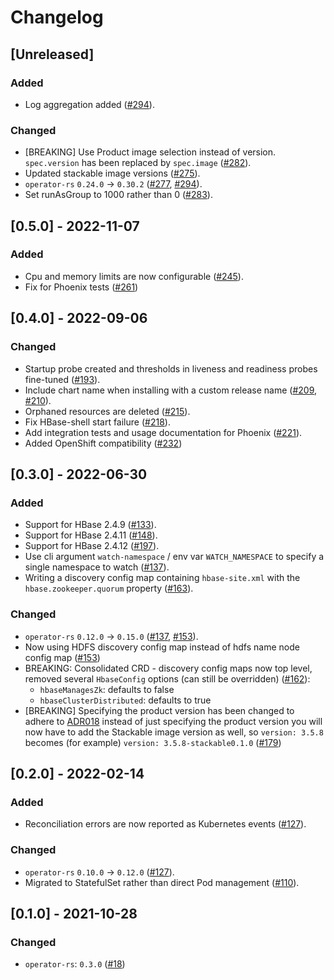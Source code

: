 # Changelog

## [Unreleased]

### Added

- Log aggregation added ([#294]).

### Changed

- [BREAKING] Use Product image selection instead of version. `spec.version` has been replaced by `spec.image` ([#282]).
- Updated stackable image versions ([#275]).
- `operator-rs` `0.24.0` -> `0.30.2` ([#277], [#294]).
- Set runAsGroup to 1000 rather than 0 ([#283]).

[#275]: https://github.com/stackabletech/hbase-operator/pull/275
[#277]: https://github.com/stackabletech/hbase-operator/pull/277
[#282]: https://github.com/stackabletech/hbase-operator/pull/282
[#283]: https://github.com/stackabletech/hbase-operator/pull/283
[#294]: https://github.com/stackabletech/zookeeper-operator/pull/294

## [0.5.0] - 2022-11-07

### Added

- Cpu and memory limits are now configurable ([#245]).
- Fix for Phoenix tests ([#261])

[#245]: https://github.com/stackabletech/hbase-operator/pull/245
[#261]: https://github.com/stackabletech/hbase-operator/pull/261

## [0.4.0] - 2022-09-06

### Changed

- Startup probe created and thresholds in liveness and readiness probes fine-tuned ([#193]).
- Include chart name when installing with a custom release name ([#209], [#210]).
- Orphaned resources are deleted ([#215]).
- Fix HBase-shell start failure ([#218]).
- Add integration tests and usage documentation for Phoenix ([#221]).
- Added OpenShift compatibility ([#232])

[#193]: https://github.com/stackabletech/hbase-operator/pull/193
[#209]: https://github.com/stackabletech/hbase-operator/pull/209
[#210]: https://github.com/stackabletech/hbase-operator/pull/210
[#215]: https://github.com/stackabletech/hbase-operator/pull/215
[#218]: https://github.com/stackabletech/hbase-operator/pull/218
[#221]: https://github.com/stackabletech/hbase-operator/pull/221
[#232]: https://github.com/stackabletech/hbase-operator/pull/232

## [0.3.0] - 2022-06-30

### Added

- Support for HBase 2.4.9 ([#133]).
- Support for HBase 2.4.11 ([#148]).
- Support for HBase 2.4.12 ([#197]).
- Use cli argument `watch-namespace` / env var `WATCH_NAMESPACE` to specify
  a single namespace to watch ([#137]).
- Writing a discovery config map containing `hbase-site.xml` with the `hbase.zookeeper.quorum` property ([#163]).

### Changed

- `operator-rs` `0.12.0` -> `0.15.0` ([#137], [#153]).
- Now using HDFS discovery config map instead of hdfs name node config map ([#153])
- BREAKING: Consolidated CRD - discovery config maps now top level, removed several `HbaseConfig` options (can still be overridden) ([#162]):
  - `hbaseManagesZk`: defaults to false
  - `hbaseClusterDistributed`: defaults to true
- [BREAKING] Specifying the product version has been changed to adhere to [ADR018](https://docs.stackable.tech/home/contributor/adr/ADR018-product_image_versioning.html) instead of just specifying the product version you will now have to add the Stackable image version as well, so `version: 3.5.8` becomes (for example) `version: 3.5.8-stackable0.1.0` ([#179])

[#133]: https://github.com/stackabletech/hbase-operator/pull/133
[#137]: https://github.com/stackabletech/hbase-operator/pull/137
[#148]: https://github.com/stackabletech/hbase-operator/pull/148
[#153]: https://github.com/stackabletech/hbase-operator/pull/153
[#162]: https://github.com/stackabletech/hbase-operator/pull/162
[#163]: https://github.com/stackabletech/hbase-operator/pull/163
[#179]: https://github.com/stackabletech/hbase-operator/pull/179
[#197]: https://github.com/stackabletech/hbase-operator/pull/197

## [0.2.0] - 2022-02-14

### Added

- Reconciliation errors are now reported as Kubernetes events ([#127]).

### Changed

- `operator-rs` `0.10.0` -> `0.12.0` ([#127]).
- Migrated to StatefulSet rather than direct Pod management ([#110]).

[#127]: https://github.com/stackabletech/hbase-operator/pull/127
[#110]: https://github.com/stackabletech/hbase-operator/pull/110

## [0.1.0] - 2021-10-28

### Changed

- `operator-rs`: `0.3.0` ([#18])

[#18]: https://github.com/stackabletech/hdfs-operator/pull/18
